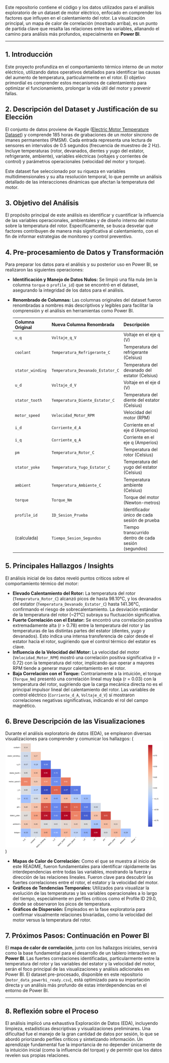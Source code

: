 Este repositorio contiene el código y los datos utilizados para el análisis exploratorio de un dataset de motor eléctrico, enfocado en comprender los factores que influyen en el calentamiento del rotor. La visualización principal, un mapa de calor de correlación (mostrado arriba), es un punto de partida clave que resalta las relaciones entre las variables, allanando el camino para análisis más profundos, especialmente en **Power BI**.

---

## 1. Introducción

Este proyecto profundiza en el comportamiento térmico interno de un motor eléctrico, utilizando datos operativos detallados para identificar las causas del aumento de temperatura, particularmente en el rotor. El objetivo primordial es comprender estos mecanismos de calentamiento para optimizar el funcionamiento, prolongar la vida útil del motor y prevenir fallas.

## 2. Descripción del Dataset y Justificación de su Elección

El conjunto de datos proviene de Kaggle ([Electric Motor Temperature Dataset](https://www.kaggle.com/datasets/wkirgsn/electric-motor-temperature/data)) y comprende 185 horas de grabaciones de un motor síncrono de imanes permanentes (PMSM). Cada entrada representa una lectura de sensores en intervalos de 0.5 segundos (frecuencia de muestreo de 2 Hz). Incluye temperaturas (rotor, devanados, dientes y yugo del estator, refrigerante, ambiente), variables eléctricas (voltajes y corrientes de control) y parámetros operacionales (velocidad del motor y torque).

Este dataset fue seleccionado por su riqueza en variables multidimensionales y su alta resolución temporal, lo que permite un análisis detallado de las interacciones dinámicas que afectan la temperatura del motor.

## 3. Objetivo del Análisis

El propósito principal de este análisis es identificar y cuantificar la influencia de las variables operacionales, ambientales y de diseño interno del motor sobre la temperatura del rotor. Específicamente, se busca desvelar qué factores contribuyen de manera más significativa al calentamiento, con el fin de informar estrategias de monitoreo y control preventivo.

## 4. Pre-procesamiento de Datos y Transformación

Para preparar los datos para el análisis y su posterior uso en Power BI, se realizaron las siguientes operaciones:

* **Identificación y Manejo de Datos Nulos:** Se limpió una fila nula (en la columna `torque` o `profile_id`) que se encontró en el dataset, asegurando la integridad de los datos para el análisis.
* **Renombrado de Columnas:** Las columnas originales del dataset fueron renombradas a nombres más descriptivos y legibles para facilitar la comprensión y el análisis en herramientas como Power BI.

    | Columna Original   | Nueva Columna Renombrada      | Descripción                                       |
    | :----------------- | :---------------------------- | :------------------------------------------------ |
    | `u_q`              | `Voltaje_q_V`                 | Voltaje en el eje q (V)                           |
    | `coolant`          | `Temperatura_Refrigerante_C`  | Temperatura del refrigerante (Celsius)            |
    | `stator_winding`   | `Temperatura_Devanado_Estator_C` | Temperatura del devanado del estator (Celsius)   |
    | `u_d`              | `Voltaje_d_V`                 | Voltaje en el eje d (V)                           |
    | `stator_tooth`     | `Temperatura_Diente_Estator_C` | Temperatura del diente del estator (Celsius)     |
    | `motor_speed`      | `Velocidad_Motor_RPM`         | Velocidad del motor (RPM)                         |
    | `i_d`              | `Corriente_d_A`               | Corriente en el eje d (Amperios)                  |
    | `i_q`              | `Corriente_q_A`               | Corriente en el eje q (Amperios)                  |
    | `pm`               | `Temperatura_Rotor_C`         | Temperatura del rotor (Celsius)                   |
    | `stator_yoke`      | `Temperatura_Yugo_Estator_C`  | Temperatura del yugo del estator (Celsius)        |
    | `ambient`          | `Temperatura_Ambiente_C`      | Temperatura ambiente (Celsius)                    |
    | `torque`           | `Torque_Nm`                   | Torque del motor (Newton-metros)                  |
    | `profile_id`       | `ID_Sesion_Prueba`            | Identificador único de cada sesión de prueba      |
    | (calculada)        | `Tiempo_Sesion_Segundos`      | Tiempo transcurrido dentro de cada sesión (segundos) |

## 5. Principales Hallazgos / Insights

El análisis inicial de los datos reveló puntos críticos sobre el comportamiento térmico del motor:

* **Elevado Calentamiento del Rotor:** La temperatura del rotor (`Temperatura_Rotor_C`) alcanzó picos de hasta 98.10°C, y los devanados del estator (`Temperatura_Devanado_Estator_C`) hasta 141.36°C, confirmando el riesgo de sobrecalentamiento. La desviación estándar de la temperatura del rotor (~21°C) subraya su fluctuación significativa.
* **Fuerte Correlación con el Estator:** Se encontró una correlación positiva extremadamente alta (r > 0.78) entre la temperatura del rotor y las temperaturas de las distintas partes del estator (dientes, yugo y devanados). Esto indica una intensa transferencia de calor desde el estator hacia el rotor, sugiriendo que el control térmico del estator es clave.
* **Influencia de la Velocidad del Motor:** La velocidad del motor (`Velocidad_Motor_RPM`) mostró una correlación positiva significativa (r = 0.72) con la temperatura del rotor, implicando que operar a mayores RPM tiende a generar mayor calentamiento en el rotor.
* **Baja Correlación con el Torque:** Contrariamente a la intuición, el torque (`Torque_Nm`) presentó una correlación lineal muy baja (r = 0.03) con la temperatura del rotor, sugiriendo que la carga mecánica directa no es el principal impulsor lineal del calentamiento del rotor. Las variables de control eléctrico (`Corriente_d_A`, `Voltaje_d_V`) sí mostraron correlaciones negativas significativas, indicando el rol del campo magnético.

## 6. Breve Descripción de las Visualizaciones

Durante el análisis exploratorio de datos (EDA), se emplearon diversas visualizaciones para comprender y comunicar los hallazgos:
(![Mapa de Calor de Correlación](image.png))
* **Mapas de Calor de Correlación:** Como el que se muestra al inicio de este README, fueron fundamentales para identificar rápidamente las interdependencias entre todas las variables, mostrando la fuerza y dirección de las relaciones lineales. Fueron clave para descubrir las fuertes correlaciones entre el rotor, el estator y la velocidad del motor.
* **Gráficos de Tendencias Temporales:** Utilizados para visualizar la evolución de las temperaturas y las variables operacionales a lo largo del tiempo, especialmente en perfiles críticos como el Profile ID 29.0, donde se observaron los picos de temperatura.
* **Gráficos de Dispersión:** Empleados en la fase exploratoria para confirmar visualmente relaciones bivariadas, como la velocidad del motor versus la temperatura del rotor.

## 7. Próximos Pasos: Continuación en Power BI

El **mapa de calor de correlación**, junto con los hallazgos iniciales, servirá como la base fundamental para el desarrollo de un tablero interactivo en **Power BI**. Las fuertes correlaciones identificadas, particularmente entre la temperatura del rotor y las variables del estator y la velocidad del motor, serán el foco principal de las visualizaciones y análisis adicionales en Power BI. El dataset pre-procesado, disponible en este repositorio (`motor_data_powerbi_ready.csv`), está optimizado para su importación directa y un análisis más profundo de estas interdependencias en el entorno de Power BI.

---

## 8. Reflexión sobre el Proceso

El análisis implicó una exhaustiva Exploración de Datos (EDA), incluyendo limpieza, estadísticas descriptivas y visualizaciones preliminares. Una dificultad fue el manejo de la gran cantidad de datos por sesión, lo que se abordó priorizando perfiles críticos y sintetizando información. Un aprendizaje fundamental fue la importancia de no depender únicamente de la intuición inicial (como la influencia del torque) y de permitir que los datos revelen sus propias relaciones.